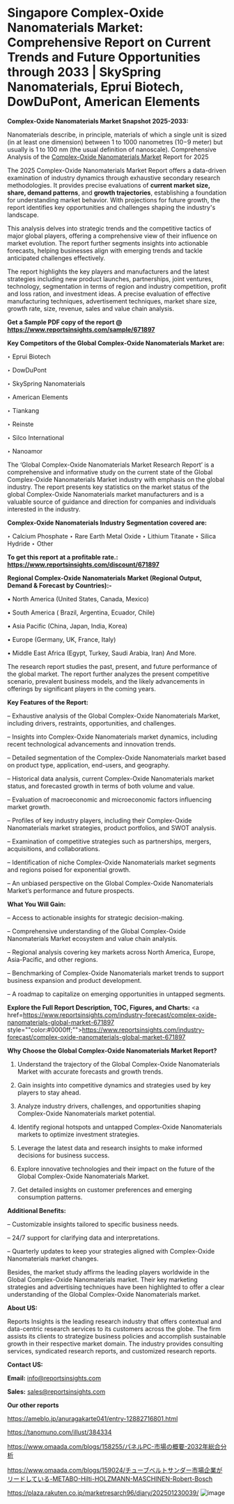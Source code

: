 # Singapore Complex-Oxide Nanomaterials Market: Comprehensive Report on Current Trends and Future Opportunities through 2033 | SkySpring Nanomaterials, Eprui Biotech, DowDuPont, American Elements

<strong>Complex-Oxide Nanomaterials Market Snapshot 2025-2033:</strong>

Nanomaterials describe, in principle, materials of which a single unit is sized (in at least one dimension) between 1 to 1000 nanometres (10−9 meter) but usually is 1 to 100 nm (the usual definition of nanoscale). Comprehensive Analysis of the <a href=https://www.reportsinsights.com/sample/671897>Complex-Oxide Nanomaterials Market</a> Report for 2025

The 2025 Complex-Oxide Nanomaterials Market Report offers a data-driven examination of industry dynamics through exhaustive secondary research methodologies. It provides precise evaluations of <strong>current market size, share, demand patterns</strong>, and <strong>growth trajectories</strong>, establishing a foundation for understanding market behavior. With projections for future growth, the report identifies key opportunities and challenges shaping the industry's landscape.

This analysis delves into strategic trends and the competitive tactics of major global players, offering a comprehensive view of their influence on market evolution. The report further segments insights into actionable forecasts, helping businesses align with emerging trends and tackle anticipated challenges effectively.

The report highlights the key players and manufacturers and the latest strategies including new product launches, partnerships, joint ventures, technology, segmentation in terms of region and industry competition, profit and loss ration, and investment ideas. A precise evaluation of effective manufacturing techniques, advertisement techniques, market share size, growth rate, size, revenue, sales and value chain analysis.

<strong>Get a Sample PDF copy of the report @ <a href=https://www.reportsinsights.com/sample/671897 style=color:#0000ff;>https://www.reportsinsights.com/sample/671897</a></strong>

<strong>Key Competitors of the Global Complex-Oxide Nanomaterials Market are:</strong>

‣ Eprui Biotech

‣ DowDuPont

‣ SkySpring Nanomaterials

‣ American Elements

‣ Tiankang

‣ Reinste

‣ Silco International

‣ Nanoamor

The ‘Global Complex-Oxide Nanomaterials Market Research Report’ is a comprehensive and informative study on the current state of the Global Complex-Oxide Nanomaterials Market industry with emphasis on the global industry. The report presents key statistics on the market status of the global Complex-Oxide Nanomaterials market manufacturers and is a valuable source of guidance and direction for companies and individuals interested in the industry.

<strong>Complex-Oxide Nanomaterials Industry Segmentation covered are:</strong>

‣ Calcium Phosphate
‣ Rare Earth Metal Oxide
‣ Lithium Titanate
‣ Silica Hydride
‣ Other

<strong>To get this report at a profitable rate.: <a href=https://www.reportsinsights.com/discount/671897 style=color:#0000ff;>https://www.reportsinsights.com/discount/671897</a></strong>

<strong>Regional Complex-Oxide Nanomaterials Market (Regional Output, Demand &amp; Forecast by Countries):-</strong>

• North America (United States, Canada, Mexico)

• South America ( Brazil, Argentina, Ecuador, Chile)

• Asia Pacific (China, Japan, India, Korea)

• Europe (Germany, UK, France, Italy)

• Middle East Africa (Egypt, Turkey, Saudi Arabia, Iran) And More.

The research report studies the past, present, and future performance of the global market. The report further analyzes the present competitive scenario, prevalent business models, and the likely advancements in offerings by significant players in the coming years.

<strong>Key Features of the Report:</strong>

– Exhaustive analysis of the Global Complex-Oxide Nanomaterials Market, including drivers, restraints, opportunities, and challenges.

– Insights into Complex-Oxide Nanomaterials market dynamics, including recent technological advancements and innovation trends.

– Detailed segmentation of the Complex-Oxide Nanomaterials market based on product type, application, end-users, and geography.

– Historical data analysis, current Complex-Oxide Nanomaterials market status, and forecasted growth in terms of both volume and value.

– Evaluation of macroeconomic and microeconomic factors influencing market growth.

– Profiles of key industry players, including their Complex-Oxide Nanomaterials market strategies, product portfolios, and SWOT analysis.

– Examination of competitive strategies such as partnerships, mergers, acquisitions, and collaborations.

– Identification of niche Complex-Oxide Nanomaterials market segments and regions poised for exponential growth.

– An unbiased perspective on the Global Complex-Oxide Nanomaterials Market’s performance and future prospects.

<strong>What You Will Gain:</strong>

– Access to actionable insights for strategic decision-making.

– Comprehensive understanding of the Global Complex-Oxide Nanomaterials Market ecosystem and value chain analysis.

– Regional analysis covering key markets across North America, Europe, Asia-Pacific, and other regions.

– Benchmarking of Complex-Oxide Nanomaterials market trends to support business expansion and product development.

– A roadmap to capitalize on emerging opportunities in untapped segments.

<strong>Explore the Full Report Description, TOC, Figures, and Charts:</strong>
<a href=https://www.reportsinsights.com/industry-forecast/complex-oxide-nanomaterials-global-market-671897 style=""color:#0000ff;"">https://www.reportsinsights.com/industry-forecast/complex-oxide-nanomaterials-global-market-671897</a>

<strong>Why Choose the Global Complex-Oxide Nanomaterials Market Report?</strong>

1. Understand the trajectory of the Global Complex-Oxide Nanomaterials Market with accurate forecasts and growth trends.

2. Gain insights into competitive dynamics and strategies used by key players to stay ahead.

3. Analyze industry drivers, challenges, and opportunities shaping Complex-Oxide Nanomaterials market potential.

4. Identify regional hotspots and untapped Complex-Oxide Nanomaterials markets to optimize investment strategies.

5. Leverage the latest data and research insights to make informed decisions for business success.

6. Explore innovative technologies and their impact on the future of the Global Complex-Oxide Nanomaterials Market.

7. Get detailed insights on customer preferences and emerging consumption patterns.

<strong>Additional Benefits:</strong>

– Customizable insights tailored to specific business needs.

– 24/7 support for clarifying data and interpretations.

– Quarterly updates to keep your strategies aligned with Complex-Oxide Nanomaterials market changes.

Besides, the market study affirms the leading players worldwide in the Global Complex-Oxide Nanomaterials market. Their key marketing strategies and advertising techniques have been highlighted to offer a clear understanding of the Global Complex-Oxide Nanomaterials market.

<strong><strong>About US</strong>:</strong>

Reports Insights is the leading research industry that offers contextual and data-centric research services to its customers across the globe. The firm assists its clients to strategize business policies and accomplish sustainable growth in their respective market domain. The industry provides consulting services, syndicated research reports, and customized research reports.

<strong>Contact US:</strong>

<p class=><b>Email:</b> <a href=mailto:info@reportsinsights.com>info@reportsinsights.com</a></p>
<p class=><b>Sales:</b> <a href=mailto:sales@reportsinsights.com>sales@reportsinsights.com</a></p>

<strong>Our other reports</strong>

<a href=https://ameblo.jp/anuragakarte041/entry-12882716801.html>https://ameblo.jp/anuragakarte041/entry-12882716801.html</a>

<a href=https://tanomuno.com/illust/384334>https://tanomuno.com/illust/384334</a>

<a href=https://www.omaada.com/blogs/158255/パネルPC-市場の概要-2032年総合分析>https://www.omaada.com/blogs/158255/パネルPC-市場の概要-2032年総合分析</a>

<a href=https://www.omaada.com/blogs/159024/チューブベルトサンダー市場企業がリードしている-METABO-Hilti-HOLZMANN-MASCHINEN-Robert-Bosch>https://www.omaada.com/blogs/159024/チューブベルトサンダー市場企業がリードしている-METABO-Hilti-HOLZMANN-MASCHINEN-Robert-Bosch</a>

<a href=https://plaza.rakuten.co.jp/marketresarch96/diary/202501230039/>https://plaza.rakuten.co.jp/marketresarch96/diary/202501230039/</a>
![image](https://github.com/user-attachments/assets/0b8d9958-0570-485b-87be-0252f6a464d3)
